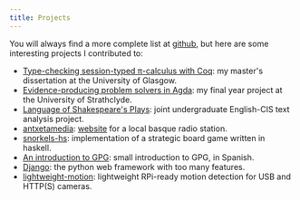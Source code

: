 ```yaml
---
title: Projects
---
```


You will always find a more complete list at [github][github], but here are some
interesting projects I contributed to:

- [Type-checking session-typed π-calculus with Coq][thesis]: my master's
  dissertation at the University of Glasgow.
- [Evidence-producing problem solvers in Agda][report]: my final year project at
  the University of Strathclyde.
- [Language of Shakespeare's Plays][textlab]: joint undergraduate English-CIS
  text analysis project.
- [antxetamedia][amv2]: [website][antxetamedia] for a local basque
  radio station.
- [snorkels-hs][snorkels-hs]: implementation of a strategic board game
  written in haskell.
- [An introduction to GPG][GPG]: small introduction to GPG, in Spanish.
- [Django][django]: the python web framework with too many features.
- [lightweight-motion][lm]: lightweight RPi-ready motion detection for USB and
  HTTP(S) cameras.

[github]: https://github.com/umazalakain/
[thesis]: /static/thesis.pdf
[report]: /static/report.pdf
[textlab]: http://losp.us
[antxetamedia]: https://antxetamedia.eus/
[amv2]: https://github.com/GISAElkartea/amv2
[snorkels-hs]: https://github.com/umazalakain/snorkels-hs
[gpg]: /static/gpg.pdf
[django]: https://code.djangoproject.com/query?owner=unaizalakain
[lm]: https://github.com/umazalakain/lightweight-motion
